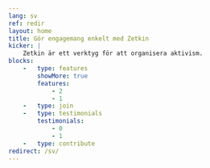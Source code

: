 ```yaml
---
lang: sv
ref: redir
layout: home
title: Gör engagemang enkelt med Zetkin
kicker: |
    Zetkin är ett verktyg för att organisera aktivism.
blocks:
    -   type: features
        showMore: true
        features:
            - 2
            - 1
    -   type: join
    -   type: testimonials
        testimonials:
            - 0
            - 1
    -   type: contribute
redirect: /sv/
---
```

